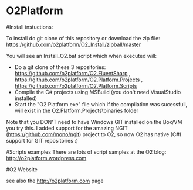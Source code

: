 # O2Platform 

#Install instuctions:

To install do git clone of this repository or download the zip file: https://github.com/o2platform/O2_Install/zipball/master

You will see an Install_O2.bat script which when executed will:

* Do a git clone of these 3 repositories: https://github.com/o2platform/O2.FluentSharp , https://github.com/o2platform/O2.Platform.Projects , https://github.com/o2platform/O2.Platform.Scripts
* Compile the C# projects using MSBuild (you don't need VisualStudio installed)
* Start the "O2 Platform.exe" file which if the compilation was sucessfull, will exist in the O2.Platform.Projects\binaries folder

Note that you DON'T need to have Windows GIT installed on the Box/VM you try this. I added support for the amazing NGIT (https://github.com/mono/ngit) project to O2, so now O2 has native (C#) support for GIT repositories :)

#Scripts examples
There are lots of script samples at the O2 blog: http://o2platform.wordpress.com

#O2 Website

see also the http://o2platform.com page